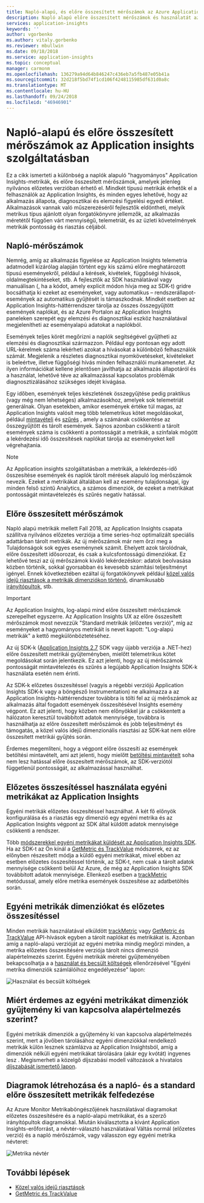 ```yaml
---
title: Napló-alapú, és előre összesített mérőszámok az Azure Application Insights |} A Microsoft Docs
description: Napló alapú előre összesített mérőszámok és használatát az Azure Application insights szolgáltatásban
services: application-insights
keywords: ''
author: vgorbenko
ms.author: vitaly.gorbenko
ms.reviewer: mbullwin
ms.date: 09/18/2018
ms.service: application-insights
ms.topic: conceptual
manager: carmonm
ms.openlocfilehash: 136279a94d64b846247c436eb7a5fb487e05b41a
ms.sourcegitcommit: 32d218f5bd74f1cd106f4248115985df631d0a8c
ms.translationtype: MT
ms.contentlocale: hu-HU
ms.lasthandoff: 09/24/2018
ms.locfileid: "46946901"
---
```

# <a name="log-based-and-pre-aggregated-metrics-in-application-insights"></a>Napló-alapú és előre összesített mérőszámok az Application insights szolgáltatásban

Ez a cikk ismerteti a különbség a naplók alapuló "hagyományos" Application Insights-metrikák, és előre összesített mérőszámok, amelyek jelenleg nyilvános előzetes verzióban érhető el. Mindkét típusú metrikák érhetők el a felhasználók az Application Insights, és minden egyes lehetővé, hogy az alkalmazás állapota, diagnosztikai és elemzési figyelési egyedi értéket. Alkalmazások vannak való műszerezéséről fejlesztők eldöntheti, melyik metrikus típus ajánlott olyan forgatókönyvre jellemzők, az alkalmazás méretétől függően várt mennyiségű, telemetriát, és az üzleti követelmények metrikák pontosság és riasztás céljából.

## <a name="log-based-metrics"></a>Napló-mérőszámok

Nemrég, amíg az alkalmazás figyelése az Application Insights telemetria adatmodell kizárólag alapján történt egy kis számú előre meghatározott típusú eseményekről, például a kérések, kivételek, függőségi hívások, oldalmegtekintéseket, stb. A fejlesztők az SDK használatával vagy manuálisan (, ha a kódot, amely explicit módon hívja meg az SDK-t) gridre bocsáthatja ki ezeket az eseményeket, vagy automatikus – rendszerállapot-események az automatikus gyűjtését is támaszkodnak. Mindkét esetben az Application Insights-háttérrendszer tárolja az összes összegyűjtött események naplókat, és az Azure Portalon az Application Insights paneleken szerepét egy elemzési és diagnosztikai eszköz használatával megjelenítheti az eseményalapú adatokat a naplókból.

Események teljes körét megőrizni a naplók segítségével gyűjtheti az elemzési és diagnosztikai származzon. Például egy pontosan egy adott URL-kérelmek száma lekérheti azokat a hívásokat a különböző felhasználók számát. Megjelenik a részletes diagnosztikai nyomkövetéseket, kivételeket is beleértve, illetve függőségi hívás minden felhasználói munkamenetet. Az ilyen információkat kellene jelentősen javíthatja az alkalmazás állapotáról és a használat, lehetővé téve az alkalmazással kapcsolatos problémák diagnosztizálásához szükséges idejét kivágása. 

Egy időben, események teljes készletének összegyűjtése pedig praktikus (vagy még nem lehetséges) alkalmazásokhoz, amelyek sok telemetriát generálnak. Olyan esetekben, amikor események értéke túl magas, az Application Insights valósít meg több telemetrikus kötet megoldásokat, például [mintavételi](https://docs.microsoft.com/azure/application-insights/app-insights-sampling) és [szűrés](https://docs.microsoft.com/azure/application-insights/app-insights-api-filtering-sampling) , amely a számának csökkentése az összegyűjtött és tárolt események. Sajnos azonban csökkenti a tárolt események száma is csökkenti a pontosságát a metrikák, a színfalak mögött a lekérdezési idő összesítések naplókat tárolja az eseményeket kell végrehajtania.

> [!NOTE]
> Az Application insights szolgáltatásban a metrikák, a lekérdezés-idő összesítése események és naplók tárolt mérések alapuló log mérőszámok nevezik. Ezeket a metrikákat általában kell az esemény tulajdonságai, így minden felső szintű Analytics, a számos dimenziók, de ezeket a metrikákat pontosságát mintavételezés és szűrés negatív hatással.

## <a name="pre-aggregated-metrics"></a>Előre összesített mérőszámok

Napló alapú metrikák mellett Fall 2018, az Application Insights csapata szállítva nyilvános előzetes verziója a time series-hoz optimalizált speciális adattárban tárolt metrikák. Az új mérőszámok már nem őrzi meg a Tulajdonságok sok egyes eseménynek számít. Ehelyett azok tárolódnak, előre összesített idősorozat, és csak a kulcsfontosságú dimenziókat. Ez lehetővé teszi az új mérőszámok kiváló lekérdezéskor: adatok beolvasása közben történik, sokkal gyorsabban és kevesebb számítási teljesítményt igényel. Ennek következtében ezáltal új forgatókönyvek például [közel valós idejű riasztások a metrikák dimenziókon történő](https://docs.microsoft.com/azure/monitoring-and-diagnostics/monitoring-near-real-time-metric-alerts), dinamikusabb [irányítópultok](https://docs.microsoft.com/azure/application-insights/app-insights-dashboards), stb.

> [!IMPORTANT]
> Az Application Insights, log-alapú mind előre összesített mérőszámok szerepelhet egyszerre. Az Application Insights UX az előre összesített mérőszámok most nevezzük "Standard metrikák (előzetes verzió)", míg az eseményeket a hagyományos metrikáit is nevet kapott: "Log-alapú metrikák" a kettő megkülönböztetéséhez.

Az új SDK-k ([Application Insights 2.7](https://www.nuget.org/packages/Microsoft.ApplicationInsights/2.7.2) SDK vagy újabb verziója a .NET-hez) előre összesített metrikái gyűjteményben, mielőtt telemetrikus kötet megoldásokat során jelentkezik. Ez azt jelenti, hogy az új mérőszámok pontosságát mintavételezés és szűrés a legújabb Application Insights SDK-k használata esetén nem érinti.

Az SDK-k előzetes összesítéssel (vagyis a régebbi verziójú Application Insights SDK-k vagy a böngésző Instrumentation) ne alkalmazza a az Application Insights-háttérrendszer továbbra is tölti fel az új mérőszámok az alkalmazás által fogadott események összesítésével Insights esemény végpont. Ez azt jelenti, hogy közben nem előnyökkel jár a csökkentett a hálózaton keresztül továbbított adatok mennyisége, továbbra is használhatja az előre összesített mérőszámok és jobb teljesítményt és támogatás, a közel valós idejű dimenzionális riasztási az SDK-kat nem előre összesített metrikái gyűjtés során.

Érdemes megemlíteni, hogy a végpont előre összesíti az események betöltési mintavételt, ami azt jelenti, hogy mielőtt [betöltési mintavételt](https://docs.microsoft.com/azure/application-insights/app-insights-sampling) soha nem lesz hatással előre összesített mérőszámok, az SDK-verziótól függetlenül pontosságát, az alkalmazással használhat.  

## <a name="using-pre-aggregation-with-application-insights-custom-metrics"></a>Előzetes összesítéssel használata egyéni metrikákat az Application Insights

Egyéni metrikák előzetes összesítéssel használhat. A két fő előnyök konfigurálása és a riasztás egy dimenzió egy egyéni metrika és az Application Insights végpont az SDK által küldött adatok mennyisége csökkenti a rendszer.

Több [módszerekkel egyéni metrikákat küldését az Application Insights SDK](https://docs.microsoft.com/azure/application-insights/app-insights-api-custom-events-metrics). Ha az SDK-t az Ön kínál a [GetMetric és TrackValue](https://docs.microsoft.com/azure/application-insights/app-insights-api-custom-events-metrics#getmetric) módszerek, ez az előnyben részesített módja a küldő egyéni metrikákat, mivel ebben az esetben előzetes összesítéssel történik, az SDK-t, nem csak a tárolt adatok mennyisége csökkenti belül Az Azure, de még az Application Insights SDK továbbított adatok mennyisége. Ellenkező esetben a [trackMetric](https://docs.microsoft.com/azure/application-insights/app-insights-api-custom-events-metrics#trackmetric) metódussal, amely előre metrika események összesítése az adatbetöltés során.

## <a name="custom-metrics-dimensions-and-pre-aggregation"></a>Egyéni metrikák dimenziókat és előzetes összesítéssel

Minden metrikák használatával elküldött [trackMetric](https://docs.microsoft.com/azure/application-insights/app-insights-api-custom-events-metrics#trackmetric) vagy [GetMetric és TrackValue](https://docs.microsoft.com/azure/application-insights/app-insights-api-custom-events-metrics#getmetric) API-hívások egyben a tárolt naplókat és metrikákat is. Azonban amíg a napló-alapú verzióját az egyéni metrika mindig megőrzi minden, a metrika előzetes összesítésére verziója tárolt nincs dimenzió alapértelmezés szerint. Egyéni metrikák méretei gyűjteményében bekapcsolhatja a a [használat és becsült költségek](https://docs.microsoft.com/azure/application-insights/app-insights-pricing) ellenőrzésével "Egyéni metrika dimenziók számlálóihoz engedélyezése" lapon: 

![Használat és becsült költségek](.\media\pre-aggregated-metrics-log-metrics\001-cost.png)

## <a name="why-is-collection-of-custom-metrics-dimensions-turned-off-by-default"></a>Miért érdemes az egyéni metrikákat dimenziók gyűjtemény ki van kapcsolva alapértelmezés szerint?

Egyéni metrikák dimenziók a gyűjtemény ki van kapcsolva alapértelmezés szerint, mert a jövőben tárolásához egyéni dimenziókkal rendelkező metrikák külön lesznek számlázva az Application Insightsból, amíg a dimenziók nélküli egyéni metrikákat tárolására (akár egy kvótát) ingyenes lesz . Megismerheti a közelgő díjszabási modell változások a hivatalos [díjszabását ismertető lapon](https://azure.microsoft.com/pricing/details/monitor/).

## <a name="creating-charts-and-exploring-log-based-and-standard-pre-aggregated-metrics"></a>Diagramok létrehozása és a napló- és a standard előre összesített metrikák felfedezése

Az Azure Monitor Metrikaböngészőjének használatával diagramokat előzetes összesítésére és a napló-alapú metrikákat, és a szerző irányítópultok diagramokkal. Miután kiválasztotta a kívánt Application Insights-erőforrást, a névtér-választó használatával Váltás normál (előzetes verzió) és a napló mérőszámok, vagy válasszon egy egyéni metrika névteret:

![Metrika névtér](.\media\pre-aggregated-metrics-log-metrics\002-metric-namespace.png)

## <a name="next-steps"></a>További lépések

* [Közel valós idejű riasztások](https://docs.microsoft.com/azure/monitoring-and-diagnostics/monitoring-near-real-time-metric-alerts)
* [GetMetric és TrackValue](https://docs.microsoft.com/azure/application-insights/app-insights-api-custom-events-metrics#getmetric)
